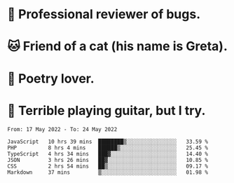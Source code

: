 # 🐛 Professional reviewer of bugs.
# 🐱 Friend of a cat (his name is Greta).
# 📜 Poetry lover.
# 🎸 Terrible playing guitar, but I try.

<!--START_SECTION:waka-->

```text
From: 17 May 2022 - To: 24 May 2022

JavaScript   10 hrs 39 mins  ████████▒░░░░░░░░░░░░░░░░   33.59 %
PHP          8 hrs 4 mins    ██████▒░░░░░░░░░░░░░░░░░░   25.45 %
TypeScript   4 hrs 34 mins   ███▓░░░░░░░░░░░░░░░░░░░░░   14.40 %
JSON         3 hrs 26 mins   ██▓░░░░░░░░░░░░░░░░░░░░░░   10.85 %
CSS          2 hrs 54 mins   ██▒░░░░░░░░░░░░░░░░░░░░░░   09.17 %
Markdown     37 mins         ▒░░░░░░░░░░░░░░░░░░░░░░░░   01.98 %
```

<!--END_SECTION:waka-->
